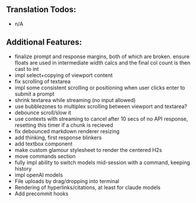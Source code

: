 ## Translation Todos:
- n/A

## Additional Features:
- finalize prompt and response margins, both of which are broken. ensure floats are used in intermediate width calcs and the final col count is then cast to int
- impl select+copying of viewport content
- fix scrolling of textarea
- impl some consistent scrolling or positioning when user clicks enter to submit a prompt
- shrink textarea while streaming (no input allowed)
- use bubblezones to multiplex scrolling between viewport and textarea?
- debounce scroll/slow it
- use contexts with streaming to cancel after 10 secs of no API response, resetting this timer if a chunk is recieved
- fix debounced markdown renderer resizing
- add thinking, first response blinkers
- add textbox component
- make custom glamour stylesheet to render the centered H2s
- move commands section
- fully impl ability to switch models mid-session with a command, keeping history
- impl openAI models
- File uploads by drag/dropping into terminal
- Rendering of hyperlinks/citations, at least for claude models
- Add precommit hooks
